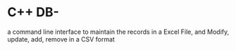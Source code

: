 # C++ DB-
 
 a command line interface to maintain the records in a Excel File, and Modify, update, add, remove in a CSV format   

